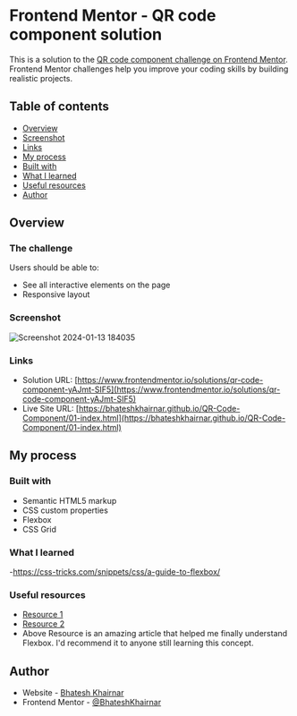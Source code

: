 # Frontend Mentor - QR code component solution

This is a solution to the [QR code component challenge on Frontend Mentor](https://www.frontendmentor.io/challenges/qr-code-component-iux_sIO_H). Frontend Mentor challenges help you improve your coding skills by building realistic projects. 

## Table of contents

  - [Overview](#overview)
  - [Screenshot](#screenshot)
  - [Links](#links)
  - [My process](#my-process)
  - [Built with](#built-with)
  - [What I learned](#what-i-learned)
  - [Useful resources](#useful-resources)
  - [Author](#author)


## Overview

### The challenge

Users should be able to:

- See all interactive elements on the page
- Responsive layout

### Screenshot

![Screenshot 2024-01-13 184035](https://github.com/BhateshKhairnar/QR-Code-Component/assets/111328681/cc062100-4cf8-4226-94ed-05fb18092af9)

### Links

- Solution URL: [https://www.frontendmentor.io/solutions/qr-code-component-yAJmt-SIF5](https://www.frontendmentor.io/solutions/qr-code-component-yAJmt-SIF5)
- Live Site URL: [https://bhateshkhairnar.github.io/QR-Code-Component/01-index.html](https://bhateshkhairnar.github.io/QR-Code-Component/01-index.html)

## My process

### Built with

- Semantic HTML5 markup
- CSS custom properties
- Flexbox
- CSS Grid


### What I learned

-https://css-tricks.com/snippets/css/a-guide-to-flexbox/


### Useful resources

- [Resource 1](https://developer.mozilla.org/en-US/docs/Learn/CSS/CSS_layout/Flexbox)
- [Resource 2](https://css-tricks.com/snippets/css/a-guide-to-flexbox/)
- Above Resource is an amazing article that helped me finally understand Flexbox. I'd recommend it to anyone still learning this concept.


## Author

- Website - [Bhatesh Khairnar]()
- Frontend Mentor - [@BhateshKhairnar](https://www.frontendmentor.io/profile/BhateshKhairnar)


